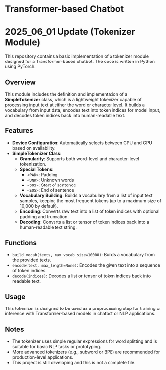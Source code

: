 # Transformer-based Chatbot

# 2025_06_01 Update (Tokenizer Module)
This repository contains a basic implementation of a tokenizer module designed for a Transformer-based chatbot. The code is written in Python using PyTorch.

## Overview

This module includes the definition and implementation of a **SimpleTokenizer** class, which is a lightweight tokenizer capable of processing input text at either the word or character level. It builds a vocabulary from input data, encodes text into token indices for model input, and decodes token indices back into human-readable text.

## Features

- **Device Configuration**: Automatically selects between CPU and GPU based on availability.
- **SimpleTokenizer Class**:
  - **Granularity**: Supports both word-level and character-level tokenization.
  - **Special Tokens**:
    - `<PAD>`: Padding
    - `<UNK>`: Unknown words
    - `<SOS>`: Start of sentence
    - `<EOS>`: End of sentence
  - **Vocabulary Building**: Builds a vocabulary from a list of input text samples, keeping the most frequent tokens (up to a maximum size of 10,000 by default).
  - **Encoding**: Converts raw text into a list of token indices with optional padding and truncation.
  - **Decoding**: Converts a list or tensor of token indices back into a human-readable text string.

## Functions

- `build_vocab(texts, max_vocab_size=10000)`: Builds a vocabulary from the provided texts.
- `encode(text, max_length=None)`: Encodes the given text into a sequence of token indices.
- `decode(indices)`: Decodes a list or tensor of token indices back into readable text.

## Usage

This tokenizer is designed to be used as a preprocessing step for training or inference with Transformer-based models in chatbot or NLP applications.

## Notes

- The tokenizer uses simple regular expressions for word splitting and is suitable for basic NLP tasks or prototyping.
- More advanced tokenizers (e.g., subword or BPE) are recommended for production-level applications.
- This project is still developing and this is not a complete file.


